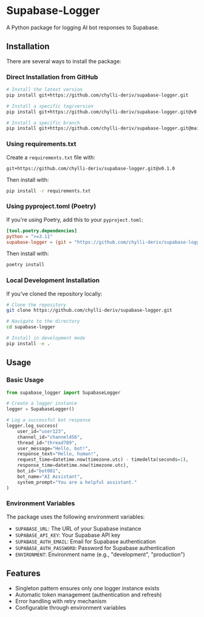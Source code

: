 # Supabase-Logger

A Python package for logging AI bot responses to Supabase.

## Installation

There are several ways to install the package:

### Direct Installation from GitHub

```bash
# Install the latest version
pip install git+https://github.com/chylli-deriv/supabase-logger.git

# Install a specific tag/version
pip install git+https://github.com/chylli-deriv/supabase-logger.git@v0.1.0

# Install a specific branch
pip install git+https://github.com/chylli-deriv/supabase-logger.git@main
```

### Using requirements.txt

Create a `requirements.txt` file with:

```
git+https://github.com/chylli-deriv/supabase-logger.git@v0.1.0
```

Then install with:

```bash
pip install -r requirements.txt
```

### Using pyproject.toml (Poetry)

If you're using Poetry, add this to your `pyproject.toml`:

```toml
[tool.poetry.dependencies]
python = ">=3.11"
supabase-logger = {git = "https://github.com/chylli-deriv/supabase-logger.git", rev = "v0.1.0"}
```

Then install with:

```bash
poetry install
```

### Local Development Installation

If you've cloned the repository locally:

```bash
# Clone the repository
git clone https://github.com/chylli-deriv/supabase-logger.git

# Navigate to the directory
cd supabase-logger

# Install in development mode
pip install -e .
```

## Usage

### Basic Usage

```python
from supabase_logger import SupabaseLogger

# Create a logger instance
logger = SupabaseLogger()

# Log a successful bot response
logger.log_success(
    user_id="user123",
    channel_id="channel456",
    thread_id="thread789",
    user_message="Hello, bot!",
    response_text="Hello, human!",
    request_time=datetime.now(timezone.utc) - timedelta(seconds=1),
    response_time=datetime.now(timezone.utc),
    bot_id="bot001",
    bot_name="AI Assistant",
    system_prompt="You are a helpful assistant."
)
```

### Environment Variables

The package uses the following environment variables:

- `SUPABASE_URL`: The URL of your Supabase instance
- `SUPABASE_API_KEY`: Your Supabase API key
- `SUPABASE_AUTH_EMAIL`: Email for Supabase authentication
- `SUPABASE_AUTH_PASSWORD`: Password for Supabase authentication
- `ENVIRONMENT`: Environment name (e.g., "development", "production")

## Features

- Singleton pattern ensures only one logger instance exists
- Automatic token management (authentication and refresh)
- Error handling with retry mechanism
- Configurable through environment variables
